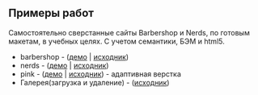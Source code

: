 <h2>Примеры работ</h2>
Самостоятельно сверстанные сайты Barbershop и Nerds, по готовым макетам, в учебных целях. С учетом семантики, БЭМ и html5.

<ul>
  <li>barbershop - (<a href="https://artemadilev.github.io/examples.github.io/barbearshop/">демо</a> | 
    <a href="https://github.com/artemadilev/examples.github.io/tree/master/barbearshop">исходник</a>)
  </li>
  <li>nerds - (<a href="https://artemadilev.github.io/examples.github.io/nerds/">демо</a> | 
    <a href="https://github.com/artemadilev/examples.github.io/tree/master/nerds">исходник</a>)
  </li>
  <li>pink - (<a href="https://artemadilev.github.io/examples.github.io/pink/">демо</a> | 
    <a href="https://github.com/artemadilev/examples.github.io/tree/master/pink">исходник</a>) - адаптивная верстка</li>
  <li>Галерея(загрузка и удаление) - (<a href="https://artemadilev.github.io/examples.github.io/php-examples">исходник</a>)
</ul>

